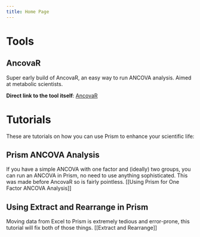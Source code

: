 ```yaml
---
title: Home Page
---
```

# Tools

## AncovaR

Super early build of AncovaR, an easy way to run ANCOVA analysis. Aimed at metabolic scientists.

**Direct link to the tool itself**: [AncovaR](https://jordanwean.github.io/ancovaR-public/)
# Tutorials

These are tutorials on how you can use Prism to enhance your scientific life:

## Prism ANCOVA Analysis

If you have a simple ANCOVA with one factor and (ideally) two groups, you can run an ANCOVA in Prism, no need to use anything sophisticated. This was made before AncovaR so is fairly pointless.
[[Using Prism for One Factor ANCOVA Analysis]]

## Using Extract and Rearrange in Prism

Moving data from Excel to Prism is extremely tedious and error-prone, this tutorial will fix both of those things.
[[Extract and Rearrange]]



